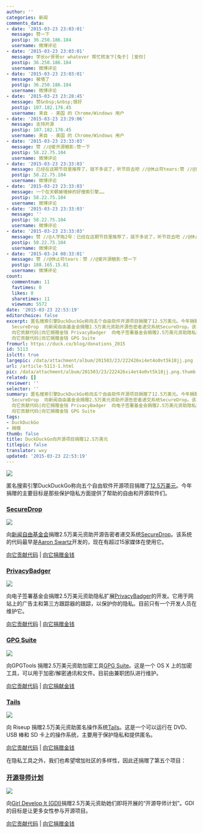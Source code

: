 ```yaml
---
author: ''
categories: 新闻
comments_data:
- date: '2015-03-23 23:03:01'
  message: 赞一下
  postip: 36.250.186.184
  username: 微博评论
- date: '2015-03-23 23:03:01'
  message: 学长or哥哥or whatever 帮忙转发下[兔子] [爱你]
  postip: 36.250.186.184
  username: 微博评论
- date: '2015-03-23 23:03:01'
  message: 被墙了
  postip: 36.250.186.184
  username: 微博评论
- date: '2015-03-23 23:28:45'
  message: 赞&nbsp;&nbsp;很好
  postip: 107.182.176.45
  username: 来自 - 美国 的 Chrome/Windows 用户
- date: '2015-03-23 23:29:06'
  message: 支持开源
  postip: 107.182.176.45
  username: 来自 - 美国 的 Chrome/Windows 用户
- date: '2015-03-23 23:33:03'
  message: 赞 //@爱开源魅影:赞一下
  postip: 58.22.75.104
  username: 微博评论
- date: '2015-03-23 23:33:03'
  message: 已经在这期节目里推荐了，就不多说了，听节目去吧 //@休止符tears:赞 //@爱开源魅影:赞一下
  postip: 58.22.75.104
  username: 微博评论
- date: '2015-03-23 23:33:03'
  message: 一个在天朝被墙掉的好搜索引擎……
  postip: 58.22.75.104
  username: 微博评论
- date: '2015-03-23 23:33:03'
  message: ''
  postip: 58.22.75.104
  username: 微博评论
- date: '2015-03-23 23:33:03'
  message: 赞 //@人字拖2号：已经在这期节目里推荐了，就不多说了，听节目去吧 //@休止符tears:赞 //@爱开源魅影:赞一下
  postip: 58.22.75.104
  username: 微博评论
- date: '2015-03-24 08:33:01'
  message: 赞 //@休止符tears：赞 //@爱开源魅影:赞一下
  postip: 188.165.15.81
  username: 微博评论
count:
  commentnum: 11
  favtimes: 0
  likes: 0
  sharetimes: 11
  viewnum: 5572
date: '2015-03-23 22:53:19'
editorchoice: false
excerpt: 匿名搜索引擎DuckDuckGo称向五个自由软件开源项目捐赠了12.5万美元。今年捐赠的主要目标是那些保护隐私方面提供了帮助的自由和开源软件们。
  SecureDrop  向新闻自由基金会捐赠2.5万美元资助开源告密者递交系统SecureDrop。该系统的代码最早是Aaron Swartz开发的，现在有超过15家媒体在使用它。
  向它贡献代码|向它捐赠金钱 PrivacyBadger  向电子签署基金会捐赠2.5万美元资助隐私扩展PrivacyBadger的开发。它用于网站上的广告主和第三方跟踪器的跟踪，以保护你的隐私。目前只有一个开发人员在维护它。
  向它贡献代码|向它捐赠金钱 GPG Suite
fromurl: https://duck.co/blog/donations_2015
id: 5113
islctt: true
largepic: /data/attachment/album/201503/23/222426xi4et4o0vt5k18jj.png
url: /article-5113-1.html
pic: /data/attachment/album/201503/23/222426xi4et4o0vt5k18jj.png.thumb.jpg
related: []
reviewer: ''
selector: ''
summary: 匿名搜索引擎DuckDuckGo称向五个自由软件开源项目捐赠了12.5万美元。今年捐赠的主要目标是那些保护隐私方面提供了帮助的自由和开源软件们。
  SecureDrop  向新闻自由基金会捐赠2.5万美元资助开源告密者递交系统SecureDrop。该系统的代码最早是Aaron Swartz开发的，现在有超过15家媒体在使用它。
  向它贡献代码|向它捐赠金钱 PrivacyBadger  向电子签署基金会捐赠2.5万美元资助隐私扩展PrivacyBadger的开发。它用于网站上的广告主和第三方跟踪器的跟踪，以保护你的隐私。目前只有一个开发人员在维护它。
  向它贡献代码|向它捐赠金钱 GPG Suite
tags:
- DuckDuckGo
- 捐赠
thumb: false
title: DuckDuckGo向开源项目捐赠12.5万美元
titlepic: false
translator: wxy
updated: '2015-03-23 22:53:19'
---
```


![](/data/attachment/album/201503/23/222426xi4et4o0vt5k18jj.png)


匿名搜索引擎DuckDuckGo称向五个自由软件开源项目捐赠了[12.5万美元](https://duck.co/blog/donations_2015)。今年捐赠的主要目标是那些保护隐私方面提供了帮助的自由和开源软件们。


### [SecureDrop](https://securedrop.org/)


![](/data/attachment/album/201503/23/223054sn7ybjsw4nstsmb7.png)


向[新闻自由基金会](https://duck.co/redir/?u=https%3A%2F%2Ffreedom.press%2F)捐赠2.5万美元资助开源告密者递交系统[SecureDrop](https://securedrop.org/)。该系统的代码最早是[Aaron Swartz](https://duck.co/redir/?u=http%3A%2F%2Fen.wikipedia.org%2Fwiki%2FAaron_Swartz)开发的，现在有超过15家媒体在使用它。


[向它贡献代码](https://github.com/freedomofpress/securedrop) | [向它捐赠金钱](https://freedom.press/donate)


### [PrivacyBadger](https://www.eff.org/privacybadger)


![](/data/attachment/album/201503/23/223256wllf4qabqdbn5cj4.png)


向电子签署基金会捐赠2.5万美元资助隐私扩展[PrivacyBadger](https://www.eff.org/privacybadger)的开发。它用于网站上的广告主和第三方跟踪器的跟踪，以保护你的隐私。目前只有一个开发人员在维护它。


[向它贡献代码](https://github.com/EFForg/privacybadgerfirefox) | [向它捐赠金钱](https://supporters.eff.org/donate/support-privacy-badger/)


### [GPG Suite](https://gpgtools.org/gpgsuite.html)


![](/data/attachment/album/201503/23/223658cif8m892tmjjmcsd.png)


向GPGTools 捐赠2.5万美元资助加密工具[GPG Suite](https://gpgtools.org/gpgsuite.html)。这是一个 OS X 上的加密工具，可以用于加密/解密通讯和文件。目前由兼职团队进行维护。


[向它贡献代码](https://gpgtools.org/opensource.html) | [向它捐献金钱](https://gpgtools.org/donate.html)


### [Tails](https://tails.boum.org/)


![](/data/attachment/album/201503/23/224242tj793vqha52jkuzx.jpeg)


向 Riseup 捐赠2.5万美元资助匿名操作系统[Tails](https://tails.boum.org/)。这是一个可以运行在 DVD、USB 棒和 SD 卡上的操作系统，主要用于保护隐私和提供匿名。


[向它贡献代码](https://tails.boum.org/contribute/index.en.html) | [向它捐赠金钱](https://tails.boum.org/contribute/how/donate/index.en.html)


在隐私工具之外，我们也希望增加社区的多样性，因此还捐赠了第五个项目：


### [开源导师计划](https://www.girldevelopit.com/chapters)


![](/data/attachment/album/201503/23/224808uxbd61zzef44qvaz.png)


向[Girl Develop It (GDI)](https://www.girldevelopit.com/)捐赠2.5万美元资助她们即将开展的“开源导师计划”。GDI 的目标是让更多女性参与开源项目。


[向它贡献代码](https://www.girldevelopit.com/chapters) | [向它捐赠金钱](https://www.girldevelopit.com/donate)
